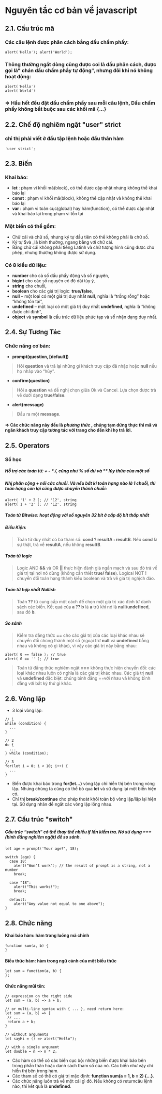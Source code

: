 # Nguyên tắc cơ bản về javascript
## 2.1. Cấu trúc mã
### Các câu lệnh được phân cách bằng dấu chấm phẩy:
~~~
alert('Hello'); alert('World');
~~~
### Thông thường ngắt dòng cũng được coi là dấu phân cách, được gọi là" chán dấu chấm phẩy tự động", nhưng đôi khi nó không hoạt động:
~~~
alert('Hello')
alert('World')
~~~
### => Hầu hết đều đặt dấu chấm phẩy sau mỗi câu lệnh, Dấu chấm phẩy không bắt buộc sau các khối mã {...}
## 2.2. Chế độ nghiêm ngặt "user" strict
### chỉ thị phải viết ở đầu tập lệnh hoặc đầu thân hàm
~~~
'user strict';
~~~
## 2.3. Biến
### Khai báo:
* **let** : phạm vi khối mã(block), có thể được cập nhật nhưng không thể khai báo lại
* **const** : phạm vi khối mã(block), không thể cập nhật và không thể khai báo lại
* **var** : phạm vi toàn cục(global) hay hàm(function), có thể được cập nhật và khai báo lại trong phạm vi tổn tại

### Một biến có thể gồm:
* Chữ cái và chữ số, nhưng ký tự đầu tiên có thể không phải là chữ số.
* Ký tự $và _là bình thường, ngang bằng với chữ cái.
* Bảng chữ cái không phải tiếng Latinh và chữ tượng hình cũng được cho phép, nhưng thường không được sử dụng.
### Có 8 kiểu dữ liệu:
* **number** cho cả số dấu phẩy động và số nguyên,
* **bigint** cho các số nguyên có độ dài tùy ý,
* **string** cho chuỗi,
* **boolean** cho các giá trị logic: **true/false**,
* **null** – một loại có một giá trị duy nhất **null**, nghĩa là “trống rỗng” hoặc “không tồn tại”,
* **undefined** – một loại có một giá trị duy nhất **undefined**, nghĩa là “không được chỉ định”,
* **object** và **symbol** là cấu trúc dữ liệu phức tạp và số nhận dạng duy nhất.
## 2.4. Sự Tương Tác
### Chức năng cơ bản:
* **prompt(question, [default])**
> Hỏi **question** và trả lại những gì khách truy cập đã nhập hoặc **null** nếu họ nhấp vào “hủy”.

* **confirm(question)**
> Hỏi a **question** và đề nghị chọn giữa Ok và Cancel. Lựa chọn được trả về dưới dạng **true/false**.

* **alert(message)**
> Đầu ra một **message**.
#### => Các chức năng này đều là *phương thức* , chúng tạm dừng thực thi mã và ngăn khách truy cập tương tác với trang cho đến khi họ trả lời.

## 2.5. Operators
### Số học
##### Hỗ trợ các toán tử: + - * /, cũng như % số dư và ** lũy thừa của một số
##### Nhị phân cộng + nối các chuỗi. Và nếu bất kì toán hạng nào là 1 chuỗi, thì toán hạng còn lại cũng được chuyển thành chuỗi:
~~~
alert( '1' + 2 ); // '12', string
alert( 1 + '2' ); // '12', string
~~~

##### Toán tử Bitwise: hoạt động với số nguyên 32 bit ở cấp độ bit thấp nhất
##### Điều Kiện:
> Toán tử duy nhất có ba tham số: **cond ? resultA : resultB**. Nếu **cond** là sự thật, trả về **resultA**, nếu không **resultB**.
##### Toán tử logic 
> Logic AND **&&** và OR **||** thực hiện đánh giá ngắn mạch và sau đó trả về giá trị tại nơi nó dừng (không cần thiết **true/ false**). Logical NOT **!** chuyển đổi toán hạng thành kiểu boolean và trả về giá trị nghịch đảo.

##### Toán tử hợp nhất Nullish
> Toán **??** tử cung cấp một cách để chọn một giá trị xác định từ danh sách các biến. Kết quả của **a ?? b** là **a** trừ khi nó là **null/undefined**, sau đó **b**.

##### So sánh
> Kiểm tra đẳng thức **==** cho các giá trị của các loại khác nhau sẽ chuyển đổi chúng thành một số (ngoại trừ **null** và **undefined** bằng nhau và không có gì khác), vì vậy các giá trị này bằng nhau:
~~~
alert( 0 == false ); // true
alert( 0 == '' ); // true
~~~
> Toán tử đẳng thức nghiêm ngặt **===** không thực hiện chuyển đổi: các loại khác nhau luôn có nghĩa là các giá trị khác nhau.
> Các giá trị **null** và **undefined** đặc biệt: chúng bình đẳng ==với nhau và không bình đẳng với bất kỳ thứ gì khác.
## 2.6. Vòng lặp
* 3 loại vòng lặp:

~~~
// 1
while (condition) {
  ...
}

// 2
do {
  ...
} while (condition);

// 3
for(let i = 0; i < 10; i++) {
  ...
}
~~~

* Biến được khai báo trong **for(let...)** vòng lặp chỉ hiển thị bên trong vòng lặp. Nhưng chúng ta cũng có thể bỏ qua **let** và sử dụng lại một biến hiện có.
* Chỉ thị **break/continue** cho phép thoát khỏi toàn bộ vòng lặp/lặp lại hiện tại. Sử dụng nhãn để ngắt các vòng lặp lồng nhau.

## 2.7. Cấu trúc "switch"
##### Cấu trúc “switch” có thể thay thế nhiều if lần kiểm tra. Nó sử dụng ===(bình đẳng nghiêm ngặt) để so sánh.

~~~
let age = prompt('Your age?', 18);

switch (age) {
  case 18:
    alert("Won't work"); // the result of prompt is a string, not a number
    break;

  case "18":
    alert("This works!");
    break;

  default:
    alert("Any value not equal to one above");
}
~~~
## 2.8. Chức năng
#### Khai báo hàm: hàm trong luồng mã chính
~~~
function sum(a, b) {
}
~~~
#### Biểu thức hàm: hàm trong ngữ cảnh của một biểu thức
~~~
let sum = function(a, b) {
};
~~~

#### Chức năng mũi tên:
 ~~~
 // expression on the right side
let sum = (a, b) => a + b;

// or multi-line syntax with { ... }, need return here:
let sum = (a, b) => {
  // ...
  return a + b;
}

// without arguments
let sayHi = () => alert("Hello");

// with a single argument
let double = n => n * 2;
~~~
* Các hàm có thể có các biến cục bộ: những biến được khai báo bên trong phần thân hoặc danh sách tham số của nó. Các biến như vậy chỉ hiển thị bên trong hàm.
* Các tham số có thể có giá trị mặc định: **function sum(a = 1, b = 2) {...}**.
* Các chức năng luôn trả về một cái gì đó. Nếu không có returncâu lệnh nào, thì kết quả là **undefined**.